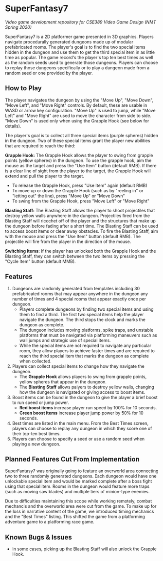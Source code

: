 # SuperFantasy7
*Video game development repository for CSE389 Video Game Design (NMT Spring 2020)*

SuperFantasy7 is a 2D platformer game presented in 3D graphics. Players navigate procedurally generated dungeons made up of modular prefabricated rooms. The player's goal is to find the two special items hidden in the dungeon and use them to get the third special item in as little time as popular. The game record's the player's top ten best times as well as the random seeds used to generate those dungeons. Players can choose to replay those dungeons specifically or to play a dungeon made from a random seed or one provided by the player. 

## How to Play
The player navigates the dungeon by using the "Move Up", "Move Down", "Move Left", and "Move Right" controls. By default, these are usable in WASD or arrow key configuration. "Move Up" is used to jump, while "Move Left" and "Move Right" are used to move the character from side to side. "Move Down" is used only when using the Grapple Hook (see below for details).

The player's goal is to collect all three special items (purple spheres) hidden in the dungeon. Two of these special items grant the player new abilities that are required to reach the third:

**Grapple Hook:** The Grapple Hook allows the player to swing from grapple points (yellow spheres) in the dungeon. To use the grapple hook, aim the mouse as the target and press the "Use Item" button (default RMB). If there is a clear line of sight from the player to the target, the Grapple Hook will extend and pull the player to the target.

* To release the Grapple Hook, press "Use Item" again (default RMB)
* To move up or down the Grapple Hook (such as by "reeling in" or "letting out" the line), press "Move Up" or "Move Down"
* To swing from the Grapple Hook, press "Move Left" or "Move Right"
    
**Blasting Staff:** The Blasting Staff allows the player to shoot projectiles that destroy yellow walls anywhere in the dungeon. Projectiles fired from the Blasting Staff will ricochet off of the player and the structures that make up the dungeon before fading after a short time. The Blasting Staff can be used to access boost items or clear away obstacles. To fire the Blasting Staff, aim with the mouse and press the "Use Item" button (default RMB). The projectile will fire from the player in the direction of the mouse.

**Switching Items:** If the player has unlocked both the Grapple Hook and the Blasting Staff, they can switch between the two items by pressing the "Cycle Item" button (default MMB).

## Features
1. Dungeons are randomly generated from templates including 30 prefabricated rooms that may appear anywhere in the dungeon any number of times and 4 special rooms that appear exactly once per dungeon.
    * Players complete dungeons by finding two special items and using them to find a third. The first two special items help the player navigate the dungeon. The third stops the clock and marks the dungeon as complete.
    * The dungeon includes moving platforms, spike traps, and unstable platforms that must be navigated via platforming maneuvers such as wall jumps and strategic use of special items.
    * While the special items are not required to navigate any particular room, they allow players to achieve faster times and are required to reach the third special item that marks the dungeon as complete when collected.
2. Players can collect special items to change how they navigate the dungeon.
    * The **Grapple Hook** allows players to swing from grapple points, yellow spheres that appear in the dungeon.
    * The **Blasting Staff** allows palyers to destroy yellow walls, changing how the dungeon is navigated or giving access to boost items.
3. Boost items can be found in the dungeon to give the player a brief boost to run speed or jump power.
    * **Red boost items** increase player run speed by 100% for 10 seconds.
    * **Green boost items** increase player jump power by 50% for 10 seconds.
4. Best times are listed in the main menu. From the Best Times screen, players can choose to replay any dungeon in which they score one of their top-ten best times.
5. Players can choose to specify a seed or use a random seed when playing a new dungeon.

## Planned Features Cut From Implementation
SuperFantasy7 was originally going to feature an overworld area connecting two to three randomly generated dungeons. Each dungeon would have one unlockable special item and would be marked complete after a boss fight using that special item. Rooms in the dungeon would feature more traps (such as moving saw blades) and multiple tiers of minion-type enemies.

Due to difficulties maintaining this scope while working remotely, combat mechancis and the overworld area were cut from the game. To make up for the loss in narrative content of the game, we introduced timing mechanics and the "Best Times" listing. This shifted the game from a platforming adventure game to a platforming race game. 

## Known Bugs & Issues
* In some cases, picking up the Blasting Staff will also unlock the Grapple Hook.
